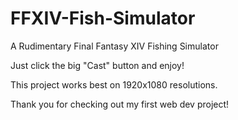# FFXIV-Fish-Simulator
A Rudimentary Final Fantasy XIV Fishing Simulator

Just click the big "Cast" button and enjoy!

This project works best on 1920x1080 resolutions. 

Thank you for checking out my first web dev project!
